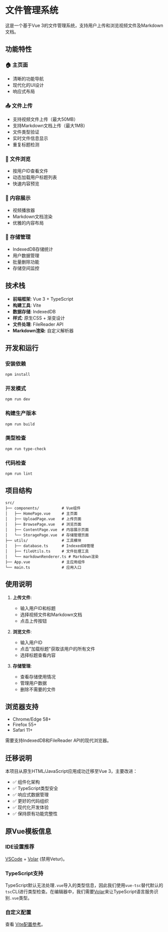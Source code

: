# 文件管理系统

这是一个基于Vue 3的文件管理系统，支持用户上传和浏览视频文件及Markdown文档。

## 功能特性

### 🏠 主页面
- 清晰的功能导航
- 现代化的UI设计
- 响应式布局

### 📤 文件上传
- 支持视频文件上传（最大50MB）
- 支持Markdown文档上传（最大1MB）
- 文件类型验证
- 实时文件信息显示
- 重复标题检测

### 📁 文件浏览
- 按用户ID查看文件
- 动态加载用户标题列表
- 快速内容预览

### 📄 内容展示
- 视频播放器
- Markdown文档渲染
- 优雅的内容布局

### 💾 存储管理
- IndexedDB存储统计
- 用户数据管理
- 批量删除功能
- 存储空间监控

## 技术栈

- **前端框架**: Vue 3 + TypeScript
- **构建工具**: Vite
- **数据存储**: IndexedDB
- **样式**: 原生CSS + 渐变设计
- **文件处理**: FileReader API
- **Markdown渲染**: 自定义解析器

## 开发和运行

### 安装依赖
```bash
npm install
```

### 开发模式
```bash
npm run dev
```

### 构建生产版本
```bash
npm run build
```

### 类型检查
```bash
npm run type-check
```

### 代码检查
```bash
npm run lint
```

## 项目结构

```
src/
├── components/          # Vue组件
│   ├── HomePage.vue     # 主页面
│   ├── UploadPage.vue   # 上传页面
│   ├── BrowsePage.vue   # 浏览页面
│   ├── ContentPage.vue  # 内容展示页面
│   └── StoragePage.vue  # 存储管理页面
├── utils/               # 工具模块
│   ├── database.ts      # IndexedDB管理
│   ├── fileUtils.ts     # 文件处理工具
│   └── markdownRenderer.ts # Markdown渲染
├── App.vue              # 主应用组件
└── main.ts              # 应用入口
```

## 使用说明

1. **上传文件**: 
   - 输入用户ID和标题
   - 选择视频文件和Markdown文档
   - 点击上传按钮

2. **浏览文件**: 
   - 输入用户ID
   - 点击"加载标题"获取该用户的所有文件
   - 选择标题查看内容

3. **存储管理**: 
   - 查看存储使用情况
   - 管理用户数据
   - 删除不需要的文件

## 浏览器支持

- Chrome/Edge 58+
- Firefox 55+
- Safari 11+

需要支持IndexedDB和FileReader API的现代浏览器。

## 迁移说明

本项目从原生HTML/JavaScript应用成功迁移至Vue 3，主要改进：

- ✅ 组件化架构
- ✅ TypeScript类型安全
- ✅ 响应式数据管理
- ✅ 更好的代码组织
- ✅ 现代化开发体验
- ✅ 保持原有功能完整性

## 原Vue模板信息

### IDE设置推荐

[VSCode](https://code.visualstudio.com/) + [Volar](https://marketplace.visualstudio.com/items?itemName=Vue.volar) (禁用Vetur)。

### TypeScript支持

TypeScript默认无法处理`.vue`导入的类型信息，因此我们使用`vue-tsc`替代默认的`tsc`CLI进行类型检查。在编辑器中，我们需要[Volar](https://marketplace.visualstudio.com/items?itemName=Vue.volar)来让TypeScript语言服务识别`.vue`类型。

### 自定义配置

查看 [Vite配置参考](https://vite.dev/config/)。